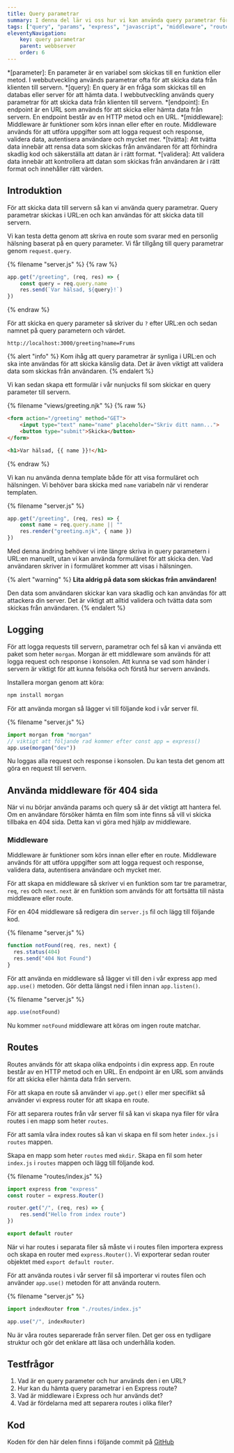 ```yaml
---
title: Query parametrar
summary: I denna del lär vi oss hur vi kan använda query parametrar för att skicka data till servern. Vi går även igenom hur vi kan använda middleware för att logga requests och hantera 404 sidor.
tags: ["query", "params", "express", "javascript", "middleware", "routes", "logging"]
eleventyNavigation:
    key: query parametrar
    parent: webbserver
    order: 6
---
```

*[parameter]: En parameter är en variabel som skickas till en funktion eller metod. I webbutveckling används parametrar ofta för att skicka data från klienten till servern.
*[query]: En query är en fråga som skickas till en databas eller server för att hämta data. I webbutveckling används query parametrar för att skicka data från klienten till servern.
*[endpoint]: En endpoint är en URL som används för att skicka eller hämta data från servern. En endpoint består av en HTTP metod och en URL.
*[middleware]: Middleware är funktioner som körs innan eller efter en route. Middleware används för att utföra uppgifter som att logga request och response, validera data, autentisera användare och mycket mer.
*[tvätta]: Att tvätta data innebär att rensa data som skickas från användaren för att förhindra skadlig kod och säkerställa att datan är i rätt format.
*[validera]: Att validera data innebär att kontrollera att datan som skickas från användaren är i rätt format och innehåller rätt värden.

## Introduktion

För att skicka data till servern så kan vi använda query parametrar. Query parametrar skickas i URL:en och kan användas för att skicka data till servern.

Vi kan testa detta genom att skriva en route som svarar med en personlig hälsning baserat på en query parameter. Vi får tillgång till query parametrar genom `request.query`.

{% filename "server.js" %}
{% raw %}
```js
app.get("/greeting", (req, res) => {
    const query = req.query.name
    res.send(`Var hälsad, ${query}!`)
})
```
{% endraw %}

För att skicka en query parameter så skriver du `?` efter URL:en och sedan namnet på query parametern och värdet.

```
http://localhost:3000/greeting?name=Frums
```

{% alert "info" %}
Kom ihåg att query parametrar är synliga i URL:en och ska inte användas för att skicka känslig data. Det är även viktigt att validera data som skickas från användaren.
{% endalert %}

Vi kan sedan skapa ett formulär i vår nunjucks fil som skickar en query parameter till servern.

{% filename "views/greeting.njk" %}
{% raw %}
```html
<form action="/greeting" method="GET">
    <input type="text" name="name" placeholder="Skriv ditt namn...">
    <button type="submit">Skicka</button>
</form>

<h1>Var hälsad, {{ name }}!</h1>
```
{% endraw %}

Vi kan nu använda denna template både för att visa formuläret och hälsningen. Vi behöver bara skicka med `name` variabeln när vi renderar templaten.

{% filename "server.js" %}
```js
app.get("/greeting", (req, res) => {
    const name = req.query.name || ""
    res.render("greeting.njk", { name })
})
```

Med denna ändring behöver vi inte längre skriva in query parametern i URL:en manuellt, utan vi kan använda formuläret för att skicka den. Vad användaren skriver in i formuläret kommer att visas i hälsningen.

{% alert "warning" %}
<strong>Lita aldrig på data som skickas från användaren!</strong>

Den data som användaren skickar kan vara skadlig och kan användas för att attackera din server. Det är viktigt att alltid validera och tvätta data som skickas från användaren.
{% endalert %}

## Logging

För att logga requests till servern, parametrar och fel så kan vi använda ett paket som heter `morgan`. Morgan är ett middleware som används för att logga request och response i konsolen. Att kunna se vad som händer i servern är viktigt för att kunna felsöka och förstå hur servern används.

Installera morgan genom att köra:

```bash
npm install morgan
```

För att använda morgan så lägger vi till följande kod i vår server fil.

{% filename "server.js" %}
```js
import morgan from "morgan"
// viktigt att följande rad kommer efter const app = express()
app.use(morgan("dev"))
```

Nu loggas alla request och response i konsolen. Du kan testa det genom att göra en request till servern.

## Använda middleware för 404 sida

När vi nu börjar använda params och query så är det viktigt att hantera fel. Om en användare försöker hämta en film som inte finns så vill vi skicka tillbaka en 404 sida. Detta kan vi göra med hjälp av middleware.

### Middleware

Middleware är funktioner som körs innan eller efter en route. Middleware används för att utföra uppgifter som att logga request och response, validera data, autentisera användare och mycket mer.

För att skapa en middleware så skriver vi en funktion som tar tre parametrar, `req`, `res` och `next`. `next` är en funktion som används för att fortsätta till nästa middleware eller route.

För en 404 middleware så redigera din `server.js` fil och lägg till följande kod.

{% filename "server.js" %}
```js
function notFound(req, res, next) {
  res.status(404)
  res.send("404 Not Found")
}
```

För att använda en middleware så lägger vi till den i vår express app med `app.use()` metoden. Gör detta längst ned i filen innan `app.listen()`.

{% filename "server.js" %}
```js
app.use(notFound)
```

Nu kommer `notFound` middleware att köras om ingen route matchar.

## Routes

Routes används för att skapa olika endpoints i din express app. En route består av en HTTP metod och en URL. En endpoint är en URL som används för att skicka eller hämta data från servern.

För att skapa en route så använder vi `app.get()` eller mer specifikt så använder vi express router för att skapa en route.

För att separera routes från vår server fil så kan vi skapa nya filer för våra routes i en mapp som heter `routes`.

För att samla våra index routes så kan vi skapa en fil som heter `index.js` i `routes` mappen.

Skapa en mapp som heter `routes` med `mkdir`. Skapa en fil som heter `index.js` i `routes` mappen och lägg till följande kod.

{% filename "routes/index.js" %}
```js
import express from "express"
const router = express.Router()

router.get("/", (req, res) => {
    res.send("Hello from index route")
})

export default router
```

När vi har routes i separata filer så måste vi i routes filen importera express och skapa en router med `express.Router()`.
Vi exporterar sedan router objektet med `export default router`.

För att använda routes i vår server fil så importerar vi routes filen och använder `app.use()` metoden för att använda routern.

{% filename "server.js" %}
```js
import indexRouter from "./routes/index.js"

app.use("/", indexRouter)
```

Nu är våra routes separerade från server filen. Det ger oss en tydligare struktur och gör det enklare att läsa och underhålla koden.

## Testfrågor

1. Vad är en query parameter och hur används den i en URL?
2. Hur kan du hämta query parametrar i en Express route?
3. Vad är middleware i Express och hur används det?
4. Vad är fördelarna med att separera routes i olika filer?

## Kod 

Koden för den här delen finns i följande commit på [GitHub](https://github.com/jensadev/wsp1-kurs/commit/012991d8444fba10a67d1928cbc1495ce5ec0e44)
